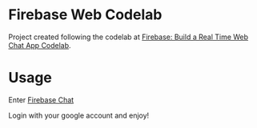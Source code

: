 # Firebase Web Codelab

Project created following the codelab at [Firebase: Build a Real Time Web Chat App Codelab](https://codelabs.developers.google.com/codelabs/firebase-web/).

# Usage

Enter [Firebase Chat](https://friendlychat-af953.firebaseapp.com/)

Login with your google account and enjoy!

